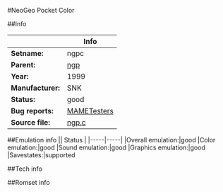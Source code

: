 #NeoGeo Pocket Color

##Info

||Info|
|-----|-----|
|**Setname:**|ngpc
|**Parent:**|[ngp](ngp.md)
|**Year:**|1999
|**Manufacturer:**|SNK
|**Status:**|good
|**Bug reports:**|[MAMETesters](http://mametesters.org/view_all_set.php?type=1&temporary=y&search=ngp.c)
|**Source file:**|[ngp.c](https://github.com/mamedev/mame/blob/master/src/mess/drivers/ngp.c)

##Emulation info
|| Status |
|-----|-----|
|Overall emulation:|good
|Color emulation:|good
|Sound emulation:|good
|Graphics emulation:|good
|Savestates:|supported

##Tech info

##Romset info

<!--- START OF EDITED COMMENT DO NOT TOUCH TEXT ABOVE-->
